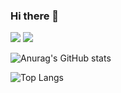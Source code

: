 ### Hi there 👋

<img src="https://img.shields.io/badge/문자-색코드?style=for-the-badge&logo=이미지 이름&logoColor=black">
<img src="https://img.shields.io/badge/#F7DF1E?style=for-the-badge&logo=javascript&logoColor=black">

![Anurag's GitHub stats](https://github-readme-stats.vercel.app/api?username=Lampra1208&show_icons=true&theme=radical)

![Top Langs](https://github-readme-stats.vercel.app/api/top-langs/?username=Lampra1208&layout=compact)





<!--
**Lampra1208/Lampra1208** is a ✨ _special_ ✨ repository because its `README.md` (this file) appears on your GitHub profile.

Here are some ideas to get you started:

- 🔭 I’m currently working on ...
- 🌱 I’m currently learning ...
- 👯 I’m looking to collaborate on ...
- 🤔 I’m looking for help with ...
- 💬 Ask me about ...
- 📫 How to reach me: ...
- 😄 Pronouns: ...
- ⚡ Fun fact: ...
-->
